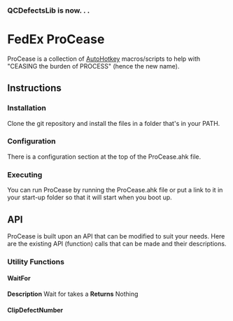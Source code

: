 ### QCDefectsLib is now. . .
# FedEx ProCease

ProCease is a collection of [AutoHotkey](www.autohotkey.com) macros/scripts to help with "CEASING the burden of PROCESS" (hence the new name).

## Instructions

### Installation

Clone the git repository and install the files in a folder that's in your PATH.

### Configuration

There is a configuration section at the top of the ProCease.ahk file.

### Executing

You can run ProCease by running the ProCease.ahk file or put a link to it in your start-up folder so that it will start when you boot up.


## API

ProCease is built upon an API that can be modified to suit your needs.  Here are the existing API (function) calls that can
be made and their descriptions.

### Utility Functions

#### WaitFor
**Description**
Wait for takes a
**Returns**
Nothing

#### ClipDefectNumber
